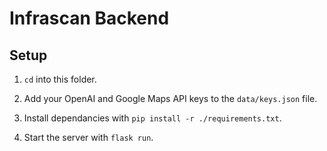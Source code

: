 # Infrascan Backend

## Setup

1. `cd` into this folder.

1. Add your OpenAI and Google Maps API keys to the `data/keys.json` file.

2. Install dependancies with `pip install -r ./requirements.txt`.

3. Start the server with `flask run`.